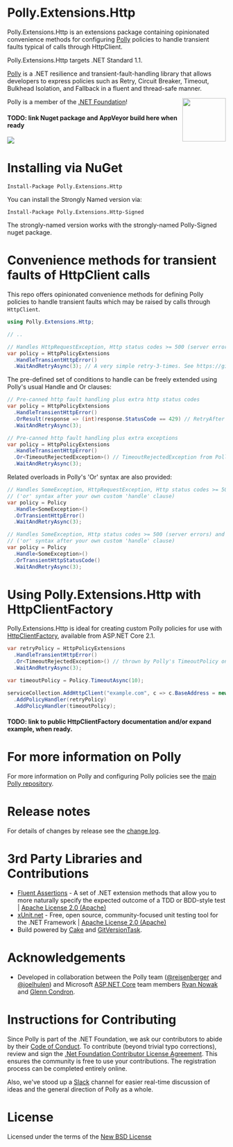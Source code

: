 # Polly.Extensions.Http

Polly.Extensions.Http is an extensions package containing opinionated convenience methods for configuring [Polly](github.com/App-vNext/Polly) policies to handle transient faults typical of calls through HttpClient.

Polly.Extensions.Http targets .NET Standard 1.1.

[Polly](github.com/App-vNext/Polly) is a .NET resilience and transient-fault-handling library that allows developers to express policies such as Retry, Circuit Breaker, Timeout, Bulkhead Isolation, and Fallback in a fluent and thread-safe manner.  

[<img align="right" src="https://github.com/dotnet/swag/raw/master/logo/dotnetfoundation_v4_small.png" width="100" />](https://www.dotnetfoundation.org/)
Polly is a member of the [.NET Foundation](https://www.dotnetfoundation.org/about)!

#### TODO: link Nuget package and AppVeyor build here when ready

![](https://raw.github.com/App-vNext/Polly/master/Polly-Logo.png)

# Installing via NuGet

    Install-Package Polly.Extensions.Http

You can install the Strongly Named version via: 

    Install-Package Polly.Extensions.Http-Signed

The strongly-named version works with the strongly-named Polly-Signed nuget package.

# Convenience methods for transient faults of HttpClient calls

This repo offers opinionated convenience methods for defining Polly policies to handle transient faults which may be raised by calls through `HttpClient`.  

```csharp
using Polly.Extensions.Http;

// ..

// Handles HttpRequestException, Http status codes >= 500 (server errors) and status code 408 (request timeout)
var policy = HttpPolicyExtensions
  .HandleTransientHttpError()
  .WaitAndRetryAsync(3); // A very simple retry-3-times. See https://github.com/App-vNext/Polly for the many richer Policy configuration options available.
```

The pre-defined set of conditions to handle can be freely extended using Polly's usual Handle and Or clauses:

```csharp
// Pre-canned http fault handling plus extra http status codes
var policy = HttpPolicyExtensions
  .HandleTransientHttpError()
  .OrResult(response => (int)response.StatusCode == 429) // RetryAfter
  .WaitAndRetryAsync(3);

// Pre-canned http fault handling plus extra exceptions
var policy = HttpPolicyExtensions
  .HandleTransientHttpError()
  .Or<TimeoutRejectedException>() // TimeoutRejectedException from Polly's TimeoutPolicy
  .WaitAndRetryAsync(3);
```

Related overloads in Polly's 'Or' syntax are also provided:

```csharp
// Handles SomeException, HttpRequestException, Http status codes >= 500 (server errors) and status code 408 (request timeout)
// ('or' syntax after your own custom 'handle' clause)
var policy = Policy
  .Handle<SomeException>()
  .OrTransientHttpError()
  .WaitAndRetryAsync(3);

// Handles SomeException, Http status codes >= 500 (server errors) and status code 408 (request timeout)
// ('or' syntax after your own custom 'handle' clause)
var policy = Policy
  .Handle<SomeException>()
  .OrTransientHttpStatusCode()
  .WaitAndRetryAsync(3);
```

# Using Polly.Extensions.Http with HttpClientFactory

Polly.Extensions.Http is ideal for creating custom Polly policies for use with [HttpClientFactory](https://blogs.msdn.microsoft.com/webdev/2018/02/28/asp-net-core-2-1-preview1-introducing-httpclient-factory/), available from ASP.NET Core 2.1.

```csharp
var retryPolicy = HttpPolicyExtensions
  .HandleTransientHttpError()
  .Or<TimeoutRejectedException>() // thrown by Polly's TimeoutPolicy on timeout
  .WaitAndRetryAsync(3);

var timeoutPolicy = Policy.TimeoutAsync(10);  

serviceCollection.AddHttpClient("example.com", c => c.BaseAddress = new Uri("http://example.com"))
  .AddPolicyHandler(retryPolicy)
  .AddPolicyHandler(timeoutPolicy);
```

#### TODO: link to public HttpClientFactory documentation and/or expand example, when ready.

# For more information on Polly

For more information on Polly and configuring Polly policies see the [main Polly repository](github.com/App-vNext/Polly).

# Release notes

For details of changes by release see the [change log](CHANGELOG.md).  

# 3rd Party Libraries and Contributions

* [Fluent Assertions](https://github.com/fluentassertions/fluentassertions) - A set of .NET extension methods that allow you to more naturally specify the expected outcome of a TDD or BDD-style test | [Apache License 2.0 (Apache)](https://github.com/dennisdoomen/fluentassertions/blob/develop/LICENSE)
* [xUnit.net](https://github.com/xunit/xunit) - Free, open source, community-focused unit testing tool for the .NET Framework | [Apache License 2.0 (Apache)](https://github.com/xunit/xunit/blob/master/license.txt)
* Build powered by [Cake](http://cakebuild.net/) and [GitVersionTask](https://github.com/GitTools/GitVersion).

# Acknowledgements

* Developed in collaboration between the Polly team ([@reisenberger](https://github.com/reisenberger) and [@joelhulen](https://github.com/joelhulen)) and Microsoft [ASP.NET Core](https://www.asp.net/core/) team members [Ryan Nowak](https://github.com/rynowak) and [Glenn Condron](https://github.com/glennc).

# Instructions for Contributing

Since Polly is part of the .NET Foundation, we ask our contributors to abide by their [Code of Conduct](https://www.dotnetfoundation.org/code-of-conduct).  To contribute (beyond trivial typo corrections), review and sign the [.Net Foundation Contributor License Agreement](https://cla.dotnetfoundation.org/). This ensures the community is free to use your contributions.  The registration process can be completed entirely online.

Also, we've stood up a [Slack](http://www.pollytalk.org) channel for easier real-time discussion of ideas and the general direction of Polly as a whole. 

# License

Licensed under the terms of the [New BSD License](http://opensource.org/licenses/BSD-3-Clause)

